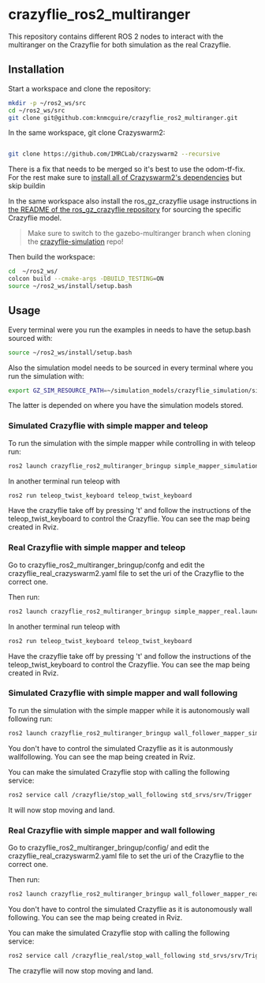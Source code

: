 # crazyflie_ros2_multiranger
This repository contains different ROS 2 nodes to interact with the multiranger on the Crazyflie for both simulation as the real Crazyflie.

## Installation

Start a workspace and clone the repository:
```bash
mkdir -p ~/ros2_ws/src
cd ~/ros2_ws/src
git clone git@github.com:knmcguire/crazyflie_ros2_multiranger.git
```

In the same workspace, git clone Crazyswarm2:
```bash

git clone https://github.com/IMRCLab/crazyswarm2 --recursive
```

There is a fix that needs to be merged so it's best to use the odom-tf-fix. For the rest make sure to [install all of Crazyswarm2's dependencies](https://imrclab.github.io/crazyswarm2/installation.html) but skip buildin

In the same workspace also install the ros_gz_crazyflie usage instructions in [the README of the ros_gz_crazyflie repository](https://github.com/knmcguire/ros_gz_crazyflie?tab=readme-ov-file#usage) for sourcing the specific Crazyflie model.
> Make sure to switch to the gazebo-multiranger branch when cloning the [crazyflie-simulation](https://github.com/bitcraze/crazyflie-simulation) repo!

Then build the workspace:
```bash
cd  ~/ros2_ws/
colcon build --cmake-args -DBUILD_TESTING=ON
source ~/ros2_ws/install/setup.bash
```

## Usage

Every terminal were you run the examples in needs to have the setup.bash sourced with:
```bash
source ~/ros2_ws/install/setup.bash
```

Also the simulation model needs to be sourced in every terminal where you run the simulation with:
```bash
export GZ_SIM_RESOURCE_PATH=~/simulation_models/crazyflie_simulation/simulator_files/gazebo/"
```

The latter is depended on where you have the simulation models stored.

### Simulated Crazyflie with simple mapper and teleop

To run the simulation with the simple mapper while controlling in with teleop run:

```bash
ros2 launch crazyflie_ros2_multiranger_bringup simple_mapper_simulation.launch.py
```

In another terminal run teleop with
```bash
ros2 run teleop_twist_keyboard teleop_twist_keyboard
```

Have the crazyflie take off by pressing 't' and follow the instructions of the teleop_twist_keyboard to control the Crazyflie. You can see the map being created in Rviz.

### Real Crazyflie with simple mapper and teleop

Go to crazyflie_ros2_multiranger_bringup/confg  and edit the crazyflie_real_crazyswarm2.yaml file to set the uri of the Crazyflie to the correct one.

Then run:
```bash
ros2 launch crazyflie_ros2_multiranger_bringup simple_mapper_real.launch.py
```

In another terminal run teleop with
```bash
ros2 run teleop_twist_keyboard teleop_twist_keyboard
```

Have the crazyflie take off by pressing 't' and follow the instructions of the teleop_twist_keyboard to control the Crazyflie. You can see the map being created in Rviz.

### Simulated Crazyflie with simple mapper and wall following

To run the simulation with the simple mapper while it is autonomously wall following run:

```bash
ros2 launch crazyflie_ros2_multiranger_bringup wall_follower_mapper_simulation.launch.py
```

You don't have to control the  simulated Crazyflie as it is autonmously wallfollowing. You can see the map being created in Rviz.

You can make the simulated Crazyflie stop with calling the following service:
```bash
ros2 service call /crazyflie/stop_wall_following std_srvs/srv/Trigger
```

It will now stop moving and land.

### Real Crazyflie with simple mapper and wall following

Go to crazyflie_ros2_multiranger_bringup/config/  and edit the crazyflie_real_crazyswarm2.yaml file to set the uri of the Crazyflie to the correct one.

Then run:
```bash
ros2 launch crazyflie_ros2_multiranger_bringup wall_follower_mapper_real.launch.py
```

You don't have to control the  simulated Crazyflie as it is autonomously wall following. You can see the map being created in Rviz.

You can make the simulated Crazyflie stop with calling the following service:
```bash
ros2 service call /crazyflie_real/stop_wall_following std_srvs/srv/Trigger
```

The crazyflie will now stop moving and land.
